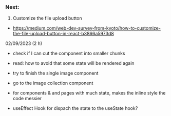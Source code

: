 ### Next:
1. Customize the file upload button
- https://medium.com/web-dev-survey-from-kyoto/how-to-customize-the-file-upload-button-in-react-b3866a5973d8


02/09/2023 (2 h)
- check if I can cut the component into smaller chunks
- read: how to avoid that some state will be rendered again
- try to finish the single image component
- go to the image collection component
- for components & and pages with much state, makes the inline style the code messier 

- useEffect Hook for dispach the state to the useState hook?